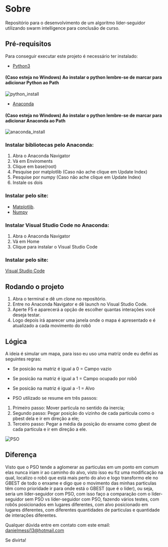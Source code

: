 # Sobre

Repositório para o desenvolvimento de um algoritmo líder-seguidor utilizando swarm intelligence para conclusão de curso.

## Pré-requisitos

Para conseguir executar este projeto é necessário ter instalado:

* [Python3](https://www.python.org/ftp/python/3.8.0/python-3.8.0.exe)

#### (Caso esteja no Windows) Ao instalar o python lembre-se de marcar para adicionar Python ao Path
![python_install](https://files.realpython.com/media/win-install-dialog.40e3ded144b0.png)

* [Anaconda](https://www.anaconda.com/distribution/)

#### (Caso esteja no Windows) Ao instalar o python lembre-se de marcar para adicionar Anaconda ao Path
![anaconda_install](https://user-images.githubusercontent.com/1529481/27006849-a94d7958-4e05-11e7-903e-539b57b78709.png)

### Instalar bibliotecas pelo Anaconda:

1. Abra o Anaconda Navigator
1. Vá em Enviroments
1. Clique em base(root)
1. Pesquise por matplotlib (Caso não ache clique em Update Index)
1. Pesquise por numpy (Caso não ache clique em Update Index)
1. Instale os dois

### Instalar pelo site:

* [Matplotlib](https://anaconda.org/conda-forge/matplotlib).
* [Numpy](https://anaconda.org/conda-forge/numpy)

### Instalar Visual Studio Code no Anaconda:

1. Abra o Anaconda Navigator
1. Vá em Home
1. Clique para instalar o Visual Studio Code

### Instalar pelo site:

[Visual Studio Code](https://code.visualstudio.com/Download)

## Rodando o projeto

1. Abra o terminal e dê um clone no repositório.
1. Entre no Anaconda Navigator e dê launch no Visual Studio Code. 
1. Aperte F5 e aparecerá a opção de escolher quantas interações você deseja testar. 
1. Logo depois irá aparecer uma janela onde o mapa é apresentado e é atualizado a cada movimento do robô


## Lógica

A ideia é simular um mapa, para isso eu uso uma matriz onde eu defini as seguintes regras:
* Se posicão na matriz é igual a 0 = Campo vazio
* Se posicão na matriz é igual a 1 = Campo ocupado por robô
* Se posicão na matriz é igual a -1 = Alvo

* PSO utilizado se resume em três passos:
1. Primeiro passo: Mover particula no sentido da inercia;
1. Segundo passo: Pegar posição do vizinho de cada particula como o pbest dela e ir em direção a ele;
1. Terceiro passo: Pegar a média da posição do enxame como gbest de cada particula e ir em direção a ele.

![PSO](https://ljvmiranda921.github.io/assets/png/nn/pso_r_test1_zeroc1.gif)

## Diferença

Visto que o PSO tende a aglomerar as particulas em um ponto em comum elas nunca iriam ir ao caminho do alvo, visto isso eu fiz uma modificação na qual, localizo o robô que está mais perto do alvo e logo transformo ele no GBEST de todo o enxame e digo que o movimento das minhas particulas têm como prioridade ir para onde está o GBEST (que é o líder), ou seja, seria um líder-seguidor com PSO, com isso faço a comparação com o líder-seguidor sem PSO vs líder-seguidor com PSO, fazendo vários testes, com robôs posicionados em lugares diferentes, com alvo posicionado em lugares diferentes, com diferentes quantidades de particulas e quantidade de interações diferentes.


Qualquer dúvida entre em contato com este email: danielmessi13@hotmail.com

Se divirta!
